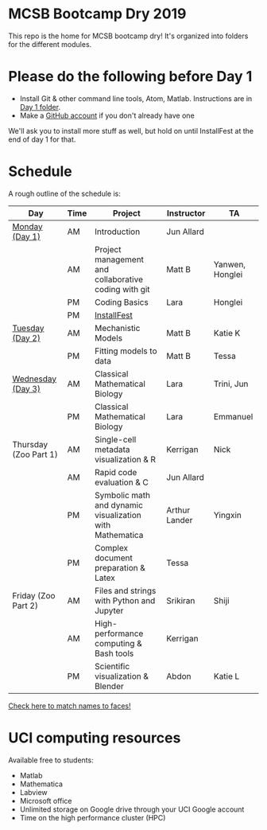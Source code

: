 # MCSB Bootcamp Dry 2019

This repo is the home for MCSB bootcamp dry! It's organized into folders for the different modules.

# Please do the following before Day 1

* Install Git & other command line tools, Atom, Matlab. Instructions are in [Day 1 folder](/Day%201/README.MD).
* Make a [GitHub account](https://github.com/join) if you don't already have one

We'll ask you to install more stuff as well, but hold on until InstallFest at the end of day 1 for that.

# Schedule
A rough outline of the schedule is:

Day | Time | Project | Instructor | TA
--- | --- | --- | --- | ---
[Monday (Day 1)](https://github.com/allardjun/MCSBBootcampDry/tree/master/Day%201) | AM | Introduction | Jun Allard | &nbsp;
&nbsp; | AM | Project management and collaborative coding with git | Matt B | Yanwen, Honglei
&nbsp; | PM | Coding Basics | Lara | Honglei
&nbsp; | PM | [InstallFest](/Day%201/InstallFest.md) | &nbsp; | &nbsp;
[Tuesday (Day 2)](https://github.com/allardjun/MCSBBootcampDry/tree/master/Day%202) | AM | Mechanistic Models | Matt B | Katie K
&nbsp; | PM | Fitting models to data | Matt B | Tessa
[Wednesday (Day 3)](https://github.com/allardjun/MCSBBootcampDry/tree/master/Day%203) | AM | Classical Mathematical Biology | Lara | Trini, Jun
&nbsp; | PM | Classical Mathematical Biology | Lara | Emmanuel
Thursday (Zoo Part 1) | AM | Single-cell metadata visualization & R | Kerrigan | Nick
&nbsp; | AM | Rapid code evaluation & C | Jun Allard |
&nbsp; | PM | Symbolic math and dynamic visualization with Mathematica | Arthur Lander | Yingxin
&nbsp; | PM | Complex document preparation & Latex | Tessa
Friday (Zoo Part 2) | AM | Files and strings with Python and Jupyter | Srikiran | Shiji
&nbsp; | AM | High-performance computing & Bash tools | Kerrigan
&nbsp; | PM | Scientific visualization & Blender | Abdon | Katie L

[Check here to match names to faces!](http://mcsb.uci.edu/students/current-students)

# UCI computing resources

Available free to students:
* Matlab
* Mathematica
* Labview
* Microsoft office
* Unlimited storage on Google drive through your UCI Google account
* Time on the high performance cluster (HPC)

